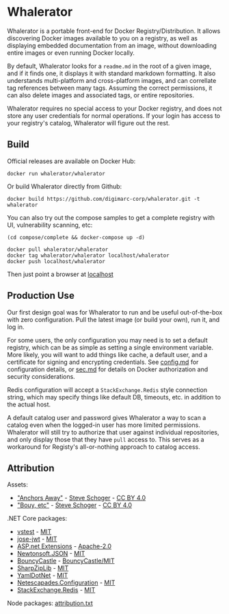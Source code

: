 # Whalerator

Whalerator is a portable front-end for Docker Registry/Distribution. It allows discovering Docker images available to you on a registry, as well as displaying embedded documentation from an image, without downloading entire images or even running Docker locally.

By default, Whalerator looks for a `readme.md` in the root of a given image, and if it finds one, it displays it with standard markdown formatting. It also understands multi-platform and cross-platform images, and can correllate tag references between many tags. Assuming the correct permissions, it can also delete images and associated tags, or entire repositories.

Whalerator requires no special access to your Docker registry, and does not store any user credentials for normal operations. If your login has access to your registry's catalog, Whalerator will figure out the rest.

## Build

Official releases are available on Docker Hub:

```
docker run whalerator/whalerator
```

Or build Whalerator directly from Github:

```
docker build https://github.com/digimarc-corp/whalerator.git -t whalerator
```

You can also try out the compose samples to get a complete registry with UI, vulnerability scanning, etc:

```
(cd compose/complete && docker-compose up -d)

docker pull whalerator/whalerator
docker tag whalerator/whalerator localhost/whalerator
docker push localhost/whalerator
```

Then just point a browser at [localhost](http://localhost/)

## Production Use

Our first design goal was for Whalerator to run and be useful out-of-the-box with zero configuration. Pull the latest image (or build your own), run it, and log in.

For some users, the only configuration you may need is to set a default registry, which can be as simple as setting a single environment variable. More likely, you will want to add things like cache, a default user, and a certificate for signing and encrypting credentials. See [config.md](/config.md) for configuration details, or [sec.md](/sec.md) for details on Docker authorization and security considerations.

Redis configuration will accept a `StackExchange.Redis` style connection string, which may specify things like default DB, timeouts, etc. in addition to the actual host.

A default catalog user and password gives Whalerator a way to scan a catalog even when the logged-in user has more limited permissions. Whalerator will still try to authorize that user against individual repositories, and only display those that they have `pull` access to. This serves as a workaround for Registy's all-or-nothing approach to catalog access.

## Attribution

Assets:

- ["Anchors Away"](https://www.heropatterns.com/) - [Steve Schoger](https://dribbble.com/steveschoger) - [CC BY 4.0](https://creativecommons.org/licenses/by/4.0/)
- ["Bouy, etc"](https://www.zondicons.com/) - [Steve Schoger](https://dribbble.com/steveschoger) - [CC BY 4.0](https://creativecommons.org/licenses/by/4.0/)

.NET Core packages:

- [vstest](https://github.com/microsoft/vstest/) - [MIT](https://opensource.org/licenses/MIT)
- [jose-jwt](https://github.com/dvsekhvalnov/jose-jwt) - [MIT](https://opensource.org/licenses/MIT)
- [ASP.net Extensions](https://github.com/aspnet/Extensions) - [Apache-2.0](http://www.apache.org/licenses/LICENSE-2.0.html)
- [Newtonsoft.JSON](https://github.com/JamesNK/Newtonsoft.Json) - [MIT](https://opensource.org/licenses/MIT)
- [BouncyCastle](https://github.com/onovotny/bc-csharp) - [BouncyCastle/MIT](https://www.bouncycastle.org/license.html)
- [SharpZipLib](https://github.com/PingmanTools/SharpZipLib) - [MIT](https://opensource.org/licenses/MIT)
- [YamlDotNet](https://github.com/aaubry/YamlDotNet) - [MIT](https://opensource.org/licenses/MIT)
- [Netescapades.Configuration](https://github.com/andrewlock/NetEscapades.Configuration) - [MIT](https://opensource.org/licenses/MIT)
- [StackExchange.Redis](https://github.com/StackExchange/StackExchange.Redis/) - [MIT](https://opensource.org/licenses/MIT)


Node packages: [attribution.txt](web/oss-attribution/attribution.txt)
